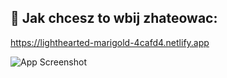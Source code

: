 
## 🔗 Jak chcesz to wbij zhateowac:
https://lighthearted-marigold-4cafd4.netlify.app

![App Screenshot](https://cdn.discordapp.com/attachments/841628394441408512/1089302811566674063/lighthearted-marigold-4cafd4.netlify.app_.png)

